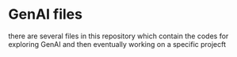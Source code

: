 # GenAI files
there are several files in this repository which contain the codes for exploring GenAI and then eventually working on a specific projecft
